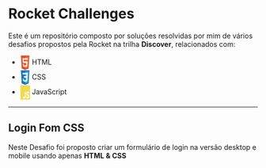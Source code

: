 # Rocket Challenges
Este é um repositório composto por soluções resolvidas por mim de vários desafios propostos pela Rocket na trilha **Discover**, relacionados com:

- <img align="center" alt="Enoque-HTML" height="30" width="20" src="https://raw.githubusercontent.com/devicons/devicon/master/icons/html5/html5-original.svg"> HTML <br>
- <img align="center" alt="Enoque-CSS" height="30" width="20" src="https://raw.githubusercontent.com/devicons/devicon/master/icons/css3/css3-original.svg"> CSS <br>
- <img align="center" alt="Enoque-Js" height="30" width="20" src="https://raw.githubusercontent.com/devicons/devicon/master/icons/javascript/javascript-plain.svg"> JavaScript

<hr>

##  Login Fom CSS 

Neste Desafio foi proposto criar um formulário de login na versão desktop e mobile usando apenas **HTML & CSS**

